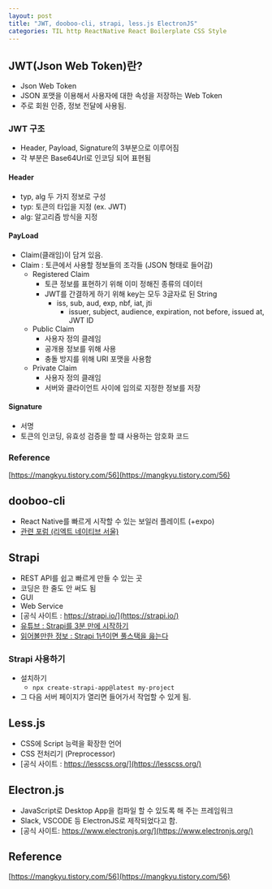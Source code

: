 ```yaml
---
layout: post
title: "JWT, dooboo-cli, strapi, less.js ElectronJS"
categories: TIL http ReactNative React Boilerplate CSS Style
---
```


## JWT(Json Web Token)란?

- Json Web Token
- JSON 포맷을 이용해서 사용자에 대한 속성을 저장하는 Web Token
- 주로 회원 인증, 정보 전달에 사용됨.

### JWT 구조

- Header, Payload, Signature의 3부분으로 이루어짐
- 각 부분은 Base64Url로 인코딩 되어 표현됨

#### Header

- typ, alg 두 가지 정보로 구성
- typ: 토큰의 타입을 지정 (ex. JWT)
- alg: 알고리즘 방식을 지정

#### PayLoad

- Claim(클래임)이 담겨 있음.
- Claim : 토큰에서 사용할 정보들의 조각들 (JSON 형태로 들어감)
  - Registered Claim
    - 토큰 정보를 표현하기 위해 이미 정해진 종류의 데이터
    - JWT를 간결하게 하기 위해 key는 모두 3글자로 된 String
      - iss, sub, aud, exp, nbf, iat, jti
        - issuer, subject, audience, expiration, not before, issued at, JWT ID
  - Public Claim
    - 사용자 정의 클레임
    - 공개용 정보를 위해 사용
    - 충돌 방지를 위해 URI 포맷을 사용함
  - Private Claim
    - 사용자 정의 클래임
    - 서버와 클라이언트 사이에 임의로 지정한 정보를 저장

#### Signature

- 서명
- 토큰의 인코딩, 유효성 검증을 할 떄 사용하는 암호화 코드

### Reference

[https://mangkyu.tistory.com/56](https://mangkyu.tistory.com/56)

## dooboo-cli

- React Native를 빠르게 시작할 수 있는 보일러 플레이트 (+expo)
- [관련 포럼 (리엑트 네이티브 서울)](https://reactnativeseoul.org/)

## Strapi

- REST API를 쉽고 빠르게 만들 수 있는 곳
- 코딩은 한 줄도 안 써도 됨
- GUI
- Web Service
- [공식 사이트 : https://strapi.io/](https://strapi.io/)
- [유튜브 : Strapi를 3분 만에 시작하기](https://www.youtube.com/watch?v=h9vETeRiulY)
- [읽어볼만한 정보 : Strapi 1년이면 풀스택을 읊는다](https://medium.com/pinkfong/strapi-1%EB%85%84%EC%9D%B4%EB%A9%B4-%ED%92%80%EC%8A%A4%ED%83%9D%EC%9D%84-%EC%9D%8A%EB%8A%94%EB%8B%A4-part-1-2-5641f5651097)

### Strapi 사용하기

- 설치하기
  - `npx create-strapi-app@latest my-project`
- 그 다음 서버 페이지가 열리면 들어가서 작업할 수 있게 됨.

## Less.js

- CSS에 Script 능력을 확장한 언어
- CSS 전처리기 (Preprocessor)
- [공식 사이트 : https://lesscss.org/](https://lesscss.org/)

## Electron.js

- JavaScript로 Desktop App을 컴파일 할 수 있도록 해 주는 프레임워크
- Slack, VSCODE 등 ElectronJS로 제작되었다고 함.
- [공식 사이트: https://www.electronjs.org/](https://www.electronjs.org/)

## Reference

[https://mangkyu.tistory.com/56](https://mangkyu.tistory.com/56)
